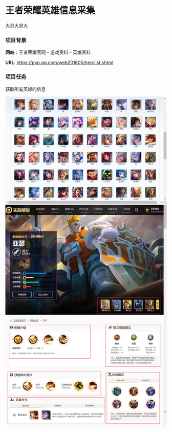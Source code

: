# 王者荣耀英雄信息采集
大哥大哥大
### 项目背景

  **网站**：王者荣耀官网 - 游戏资料 - 英雄资料
  
  **URL**:  https://pvp.qq.com/web201605/herolist.shtml

### 项目任务

  获取所有英雄的信息
  
![采集英雄信息](https://github.com/CyclingPeach/OWN---Honor_of_Kings/blob/main/%E6%89%80%E6%9C%89%E8%8B%B1%E9%9B%84.png)
![采集英雄信息](https://github.com/CyclingPeach/OWN---Honor_of_Kings/blob/main/%E9%87%87%E9%9B%86%E5%86%85%E5%AE%B9.png)
